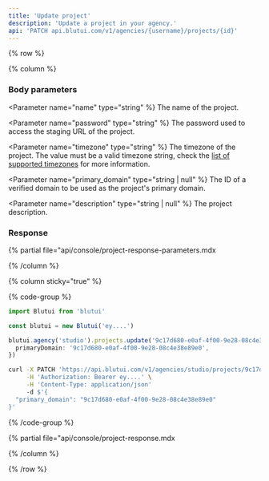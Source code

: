 ```yaml
---
title: 'Update project'
description: 'Update a project in your agency.'
api: 'PATCH api.blutui.com/v1/agencies/{username}/projects/{id}'
---
```


{% row %}

{% column %}
### Body parameters

<Parameter name="name" type="string" %}
The name of the project.
</Parameter>

<Parameter name="password" type="string" %}
The password used to access the staging URL of the project.
</Parameter>

<Parameter name="timezone" type="string" %}
The timezone of the project. The value must be a valid timezone string, check the [list of supported timezones](/api/timezones) for more information.
</Parameter>

<Parameter name="primary_domain" type="string | null" %}
The ID of a verified domain to be used as the project's primary domain.
</Parameter>

<Parameter name="description" type="string | null" %}
The project description.
</Parameter>

### Response

{% partial file="api/console/project-response-parameters.mdx</include>

{% /column %}

{% column sticky="true" %}

{% code-group %}

```ts {% process=false filename="Node.js" %}
import Blutui from 'blutui'

const blutui = new Blutui('ey....')

blutui.agency('studio').projects.update('9c17d680-e0af-4f00-9e28-08c4e38e89e0', {
  primaryDomain: '9c17d680-e0af-4f00-9e28-08c4e38e89e0',
})
```

```bash {% process=false filename="cURL" %}
curl -X PATCH 'https://api.blutui.com/v1/agencies/studio/projects/9c17d680-e0af-4f00-9e28-08c4e38e89e0' \
     -H 'Authorization: Bearer ey....' \
     -H 'Content-Type: application/json'
     -d $'{
  "primary_domain": "9c17d680-e0af-4f00-9e28-08c4e38e89e0"
}'
```

{% /code-group %}

{% partial file="api/console/project-response.mdx</include>

{% /column %}

{% /row %}
